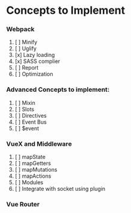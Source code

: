 # Concepts to Implement

### Webpack
1. [ ] Minify
2. [ ] Uglify
3. [x] Lazy loading
4. [x] SASS complier
5. [ ] Report
6. [ ] Optimization

### Advanced Concepts to implement:
1. [ ] Mixin
2. [ ] Slots
3. [ ] Directives
4. [ ] Event Bus
5. [ ] $event

### VueX and Middleware
1. [ ] mapState
2. [ ] mapGetters
3. [ ] mapMutations
4. [ ] mapActions
5. [ ] Modules
6. [ ] Integrate with socket using plugin

### Vue Router
